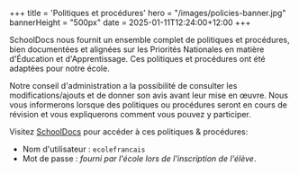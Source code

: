+++
title = 'Politiques et procédures'
hero = "/images/policies-banner.jpg"
bannerHeight = "500px"
date = 2025-01-11T12:24:00+12:00
+++

SchoolDocs nous fournit un ensemble complet de politiques et procédures, bien documentées et alignées sur les Priorités Nationales en matière d'Éducation et d'Apprentissage. Ces politiques et procédures ont été adaptées pour notre école.

Notre conseil d'administration a la possibilité de consulter les modifications/ajouts et de donner son avis avant leur mise en œuvre. Nous vous informerons lorsque des politiques ou procédures seront en cours de révision et vous expliquerons comment vous pouvez y participer.

Visitez [SchoolDocs](https://ecolefrancais.schooldocs.co.nz/) pour accéder à ces politiques & procédures:

- Nom d'utilisateur : `ecolefrancais`
- Mot de passe : _fourni par l'école lors de l'inscription de l'élève_.
